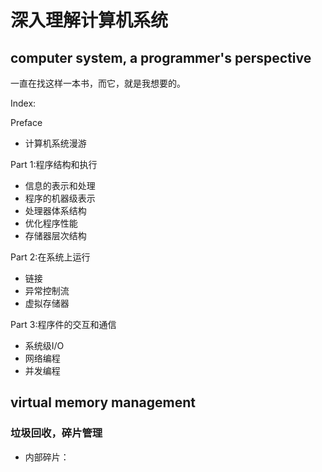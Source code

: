 深入理解计算机系统
===
computer system, a programmer's perspective
---
一直在找这样一本书，而它，就是我想要的。


Index:

Preface

- 计算机系统漫游


Part 1:程序结构和执行

- 信息的表示和处理
- 程序的机器级表示
- 处理器体系结构
- 优化程序性能
- 存储器层次结构

Part 2:在系统上运行

- 链接
- 异常控制流
- 虚拟存储器

Part 3:程序件的交互和通信

- 系统级I/O
- 网络编程
- 并发编程




## virtual memory management
### 垃圾回收，碎片管理

- 内部碎片：










